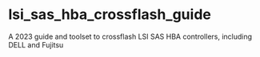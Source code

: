 # lsi_sas_hba_crossflash_guide
A 2023 guide and toolset to crossflash LSI SAS HBA controllers, including DELL and Fujitsu

